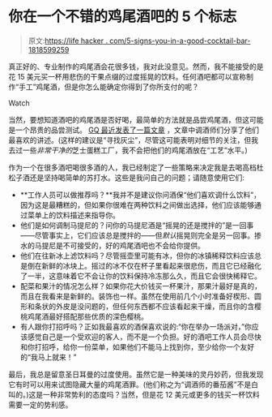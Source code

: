 # 你在一个不错的鸡尾酒吧的 5 个标志

> 原文:[https://life hacker . com/5-signs-you-in-a-good-cocktail-bar-1818599259](https://lifehacker.com/5-signs-youre-in-a-good-cocktail-bar-1818599259)

真正好的、专业制作的鸡尾酒会花很多钱，我对此没意见。然而，我不能接受的是花 15 美元买一杯用悲伤的干果点缀的过度摇晃的饮料。任何酒吧都可以宣称制作“手工”鸡尾酒，但是你怎么能确定你得到了你所支付的呢？

Watch

当然，要想知道酒吧的鸡尾酒是否好喝，最简单的方法就是品尝鸡尾酒，但这可能是一个昂贵的品尝测试。 [GQ 最近发表了一篇文章](https://www.gq.com/story/how-to-tell-the-difference-between-a-mediocre-cocktail-bar-and-a-great-one?mbid=synd_digg) ，文章中调酒师们分享了他们最喜欢的讲述。(这样的建议是“寻找灰尘”，尽管这可能表明对细节的关注，但我去过一些*非常干净的*芝士蛋糕工厂，我不会把他们的鸡尾酒放在“工艺”水平。)

作为一个在很多酒吧喝很多酒的人，我已经制定了一些策略来决定我是去喝高档杜松子酒还是坚持喝简单的苏打水。这些是我问自己的问题；请随意使用它们:

*   **工作人员可以做推荐吗？**我并不是建议你问酒保“他们喜欢调什么饮料”，因为这是最糟糕的，但如果你很难在两种饮料之间做出选择，他们应该能够通过菜单上的饮料描述来指导你。
*   他们是如何调制马提尼的？问你的马提尼酒是“摇晃的还是搅拌的”是一回事——尽管事实上，它们应该总是搅拌的——但*默认*摇晃则完全是另一回事。掺水的马提尼是不可接受的，好的鸡尾酒吧也不会给你提供。
*   他们在往新冰上滤饮料吗？尽管摇壶里可能有冰，但你的冰镇稀释饮料应该总是倒在新鲜的冰块上。摇过的冰不仅在杯子里看起来很悲伤，而且它已经融化了一半，这意味着它不会让你的饮料保持冷冻那么久，而且它会很快稀释它。
*   配菜和果汁的情况怎么样？如果你花大价钱买一杯果汁，那果汁最好是真的，而且在我看来是新鲜的。装饰也一样。虽然在使用前几个小时准备好楔形、圆形和条状的外皮是没问题的，但任何东西都不应该看起来干燥，而且你的含樱桃鸡尾酒最好搭配那些优质的深色樱桃。
*   有人跟你打招呼吗？正如我最喜欢的酒保喜欢说的:“你在举办一场派对，”你应该感觉自己是一个受欢迎的客人，而不是一个负担。好的酒吧工作人员会尽快和你打招呼，给你一份菜单，如果他们不能马上找到你，至少给你一个友好的“我马上就来！”

最后，我总是留意圣日耳曼的过度使用。虽然它是一种美味的灵丹妙药，但我发现它有时可以用来试图隐藏大量的鸡尾酒罪。(他们称之为“调酒师的番茄酱”不是白叫的。)这是一种非常势利的态度吗？当然，但是花 12 美元或更多的钱买一杯饮料需要一定的势利感。